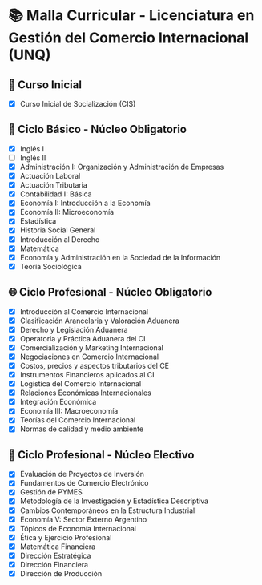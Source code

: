 # 📚 Malla Curricular - Licenciatura en Gestión del Comercio Internacional (UNQ)

## 🔰 Curso Inicial
- [x] Curso Inicial de Socialización (CIS)

## 🧱 Ciclo Básico - Núcleo Obligatorio
- [x] Inglés I
- [ ] Inglés II
- [x] Administración I: Organización y Administración de Empresas
- [x] Actuación Laboral
- [x] Actuación Tributaria
- [x] Contabilidad I: Básica
- [x] Economía I: Introducción a la Economía
- [x] Economía II: Microeconomía
- [x] Estadística
- [x] Historia Social General
- [x] Introducción al Derecho
- [x] Matemática
- [x] Economía y Administración en la Sociedad de la Información
- [x] Teoría Sociológica

## 🌐 Ciclo Profesional - Núcleo Obligatorio
- [x] Introducción al Comercio Internacional
- [x] Clasificación Arancelaria y Valoración Aduanera
- [x] Derecho y Legislación Aduanera
- [x] Operatoria y Práctica Aduanera del CI
- [x] Comercialización y Marketing Internacional
- [x] Negociaciones en Comercio Internacional
- [x] Costos, precios y aspectos tributarios del CE
- [x] Instrumentos Financieros aplicados al CI
- [x] Logística del Comercio Internacional
- [x] Relaciones Económicas Internacionales
- [x] Integración Económica
- [x] Economía III: Macroeconomía
- [x] Teorías del Comercio Internacional
- [x] Normas de calidad y medio ambiente

## 🧩 Ciclo Profesional - Núcleo Electivo
- [x] Evaluación de Proyectos de Inversión
- [x] Fundamentos de Comercio Electrónico
- [x] Gestión de PYMES
- [x] Metodología de la Investigación y Estadística Descriptiva
- [x] Cambios Contemporáneos en la Estructura Industrial
- [x] Economía V: Sector Externo Argentino
- [x] Tópicos de Economía Internacional
- [x] Ética y Ejercicio Profesional
- [x] Matemática Financiera
- [x] Dirección Estratégica
- [x] Dirección Financiera
- [x] Dirección de Producción
